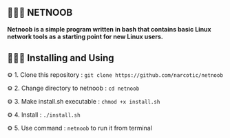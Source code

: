 ## 👨🏽‍💻 NETNOOB
__Netnoob is a simple program written in bash that contains basic Linux network tools as a starting point for new Linux users.__

## 👨🏽‍💻 Installing and Using
⚙️ 1. Clone this repository : ```git clone https://github.com/narcotic/netnoob```

⚙️ 2. Change directory to netnoob : ```cd netnoob```

⚙️ 3. Make install.sh executable : ```chmod +x install.sh```

⚙️ 4. Install : ```./install.sh```

⚙️ 5. Use command : ```netnoob``` to run it from terminal
